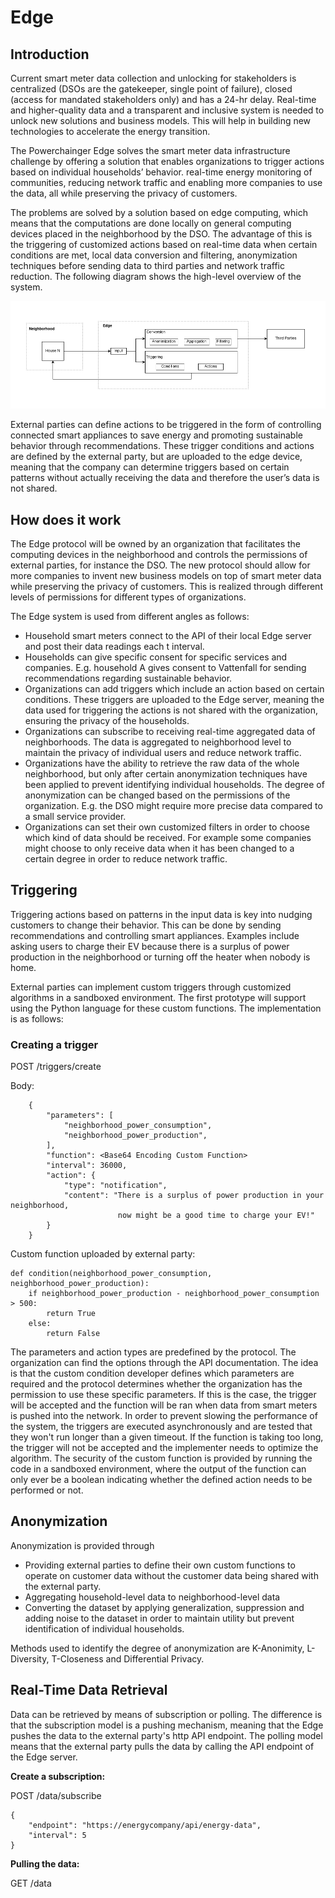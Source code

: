 
# Edge

## Introduction
Current smart meter data collection and unlocking for stakeholders is centralized (DSOs are the gatekeeper, single point of failure), closed (access for mandated stakeholders only) and has a 24-hr delay. Real-time and higher-quality data and a transparent and inclusive system is needed to unlock new solutions and business models. This will help in building new technologies to accelerate the energy transition.

The Powerchainger Edge solves the smart meter data infrastructure challenge by offering a solution that enables organizations to trigger actions based on individual households’ behavior. real-time energy monitoring of communities, reducing network traffic and enabling more companies to use the data, all while preserving the privacy of customers. 

The problems are solved by a solution based on edge computing, which means that the computations are done locally on general computing devices placed in the neighborhood by the DSO. The advantage of this is the triggering of customized actions based on real-time data when certain conditions are met, local data conversion and filtering, anonymization techniques before sending data to third parties and network traffic reduction. The following diagram shows the high-level overview of the system.


![alt text](architecture.png "Title")



External parties can define actions to be triggered in the form of controlling connected smart appliances to save energy and promoting sustainable behavior through recommendations. These trigger conditions and actions are defined by the external party, but are uploaded to the edge device, meaning that the company can determine triggers based on certain patterns without actually receiving the data and therefore the user’s data is not shared. 


## How does it work
The Edge protocol will be owned by an organization that facilitates the computing devices in the neighborhood and controls the permissions of external parties, for instance the DSO. The new protocol should allow for more companies to invent new business models on top of smart meter data while preserving the privacy of customers. This is realized through different levels of permissions for different types of organizations. 

The Edge system is used from different angles as follows:
- Household smart meters connect to the API of their local Edge server and post their data readings each t interval.
- Households can give specific consent for specific services and companies. E.g. household A gives consent to Vattenfall for sending recommendations regarding sustainable behavior.
- Organizations can add triggers which include an action based on certain conditions. These triggers are uploaded to the Edge server, meaning the data used for triggering the actions is not shared with the organization, ensuring the privacy of the households.
- Organizations can subscribe to receiving real-time aggregated data of neighborhoods. The data is aggregated to neighborhood level to maintain the privacy of individual users and reduce network traffic.
- Organizations have the ability to retrieve the raw data of the whole neighborhood, but only after certain anonymization techniques have been applied to prevent identifying individual households. The degree of anonymization can be changed based on the permissions of the organization. E.g. the DSO might require more precise data compared to a small service provider.
- Organizations can set their own customized filters in order to choose which kind of data should be received. For example some companies might choose to only receive data when it has been changed to a certain degree in order to reduce network traffic. 

## Triggering
Triggering actions based on patterns in the input data is key into nudging customers to change their behavior. 
This can be done by sending recommendations and controlling smart appliances. Examples include asking users to charge their EV because there is a surplus of power production in the neighborhood or turning off the heater when nobody is home.

External parties can implement custom triggers through customized algorithms 
in a sandboxed environment. The first prototype will support using the Python language for these custom functions.
The implementation is as follows:

### Creating a trigger

POST /triggers/create

Body:
```
    {
        "parameters": [
            "neighborhood_power_consumption",
            "neighborhood_power_production",
        ],
        "function": <Base64 Encoding Custom Function>
        "interval": 36000,
        "action": {
            "type": "notification",
            "content": "There is a surplus of power production in your neighborhood, 
                        now might be a good time to charge your EV!"
        }
    }
```

Custom function uploaded by external party:
```
def condition(neighborhood_power_consumption, neighborhood_power_production):
    if neighborhood_power_production - neighborhood_power_consumption > 500:
        return True
    else:
        return False
```

The parameters and action types are predefined by the protocol. The organization can find the options through the API documentation. 
The idea is that the custom condition developer defines which parameters are required and the protocol determines whether
the organization has the permission to use these specific parameters. If this is the case, the trigger will be accepted
and the function will be ran when data from smart meters is pushed into the network. In order to prevent slowing the performance of the system, the triggers are executed asynchronously and are tested
that they won't run longer than a given timeout. If the function is taking too long, the trigger will not be accepted and the implementer needs to optimize the algorithm. The security of the custom function is provided by running the code in a sandboxed environment, where the output of the function can only ever be a boolean indicating whether the defined action needs to be performed or not.

## Anonymization

Anonymization is provided through
- Providing external parties to define their own custom functions to operate on customer data without the customer data being shared with the external party.
- Aggregating household-level data to neighborhood-level data
- Converting the dataset by applying generalization, suppression and adding noise to the dataset in order to maintain utility but prevent identification of individual households.

Methods used to identify the degree of anonymization are K-Anonimity, L-Diversity, T-Closeness and Differential Privacy.

## Real-Time Data Retrieval
Data can be retrieved by means of subscription or polling. The difference is that the subscription model is a pushing mechanism, meaning that the Edge pushes the data to the external party's http API endpoint. The polling model means that the external party pulls the data by calling the API endpoint of the Edge server.

**Create a subscription:**

POST /data/subscribe
```
{
    "endpoint": "https://energycompany/api/energy-data",
    "interval": 5
}
```

**Pulling the data:**

GET /data

